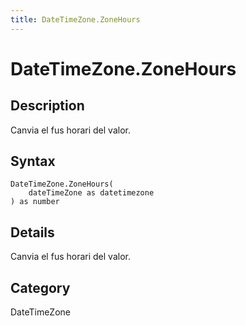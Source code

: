 ```yaml
---
title: DateTimeZone.ZoneHours
---
```


# DateTimeZone.ZoneHours


## Description

Canvia el fus horari del valor.


## Syntax

```powerquery
DateTimeZone.ZoneHours(
    dateTimeZone as datetimezone
) as number
```


## Details

Canvia el fus horari del valor.



## Category
DateTimeZone
